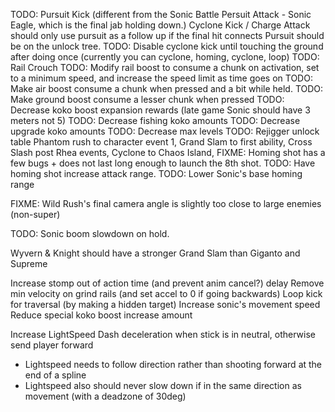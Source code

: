 TODO: Pursuit Kick (different from the Sonic Battle Persuit Attack - Sonic Eagle, which is the final jab holding down.)
Cyclone Kick / Charge Attack should only use pursuit as a follow up if the final hit connects
Pursuit should be on the unlock tree.
TODO: Disable cyclone kick until touching the ground after doing once (currently you can cyclone, homing, cyclone, loop)
TODO: Rail Crouch
TODO: Modify rail boost to consume a chunk on activation, set to a minimum speed, and increase the speed limit as time goes on
TODO: Make air boost consume a chunk when pressed and a bit while held.
TODO: Make ground boost consume a lesser chunk when pressed
TODO: Decrease koko boost expansion rewards (late game Sonic should have 3 meters not 5)
TODO: Decrease fishing koko amounts
TODO: Decrease upgrade koko amounts
TODO: Decrease max levels
TODO: Rejigger unlock table
Phantom rush to character event 1, Grand Slam to first ability, Cross Slash post Rhea events, Cyclone to Chaos Island, 
FIXME: Homing shot has a few bugs + does not last long enough to launch the 8th shot.
TODO: Have homing shot increase attack range.
TODO: Lower Sonic's base homing range

FIXME: Wild Rush's final camera angle is slightly too close to large enemies (non-super)

TODO: Sonic boom slowdown on hold.

Wyvern & Knight should have a stronger Grand Slam than Giganto and Supreme

Increase stomp out of action time (and prevent anim cancel?) delay
Remove min velocity on grind rails (and set accel to 0 if going backwards)
Loop kick for traversal (by making a hidden target)
Increase sonic's movement speed
Reduce special koko boost increase amount

Increase LightSpeed Dash deceleration when stick is in neutral, otherwise send player forward
- Lightspeed needs to follow direction rather than shooting forward at the end of a spline
- Lightspeed also should never slow down if in the same direction as movement (with a deadzone of 30deg)